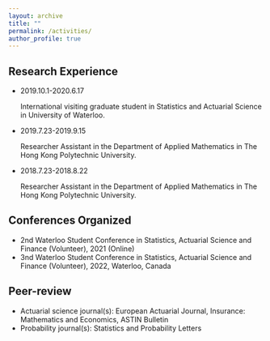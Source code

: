 ```yaml
---
layout: archive
title: ""
permalink: /activities/
author_profile: true
---
```


## Research Experience
- 2019.10.1-2020.6.17

   International visiting graduate student in Statistics and Actuarial Science in University of Waterloo.
- 2019.7.23-2019.9.15

   Researcher Assistant in the Department of Applied Mathematics in The Hong Kong Polytechnic University.

- 2018.7.23-2018.8.22

   Researcher Assistant in the Department of Applied Mathematics in The Hong Kong Polytechnic University.
   
## Conferences Organized

- 2nd Waterloo Student Conference in Statistics, Actuarial Science and Finance (Volunteer), 2021 (Online)
- 3nd Waterloo Student Conference in Statistics, Actuarial Science and Finance (Volunteer), 2022, Waterloo, Canada 

## Peer-review 
- Actuarial science journal(s): European Actuarial Journal, Insurance: Mathematics and Economics, ASTIN Bulletin
- Probability journal(s): Statistics and Probability Letters

